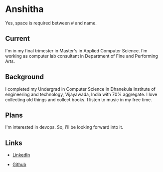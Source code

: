 # Anshitha
Yes, space is required between # and name.

## Current
I'm in my final trimester in Master's in Applied Computer Science. I'm working as computer lab consultant in Department of Fine and Performing Arts.

## Background
I completed my Undergrad in Computer Science in Dhanekula Institute of engineering and technology, Vijayawada, India with 70% aggregate. I love collecting old things and collect books. I listen to music in my free time. 

## Plans
I'm interested in devops. So, i'll be looking forward into it.

## Links
- [LinkedIn](https://www.linkedin.com/in/naga-anshitha-velagapudi/)

- [Github](https://github.com/anshithavelagapudi)


